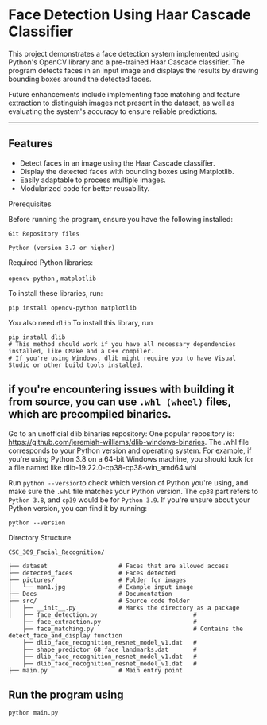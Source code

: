 # Face Detection Using Haar Cascade Classifier

This project demonstrates a face detection system implemented using Python's OpenCV library and a pre-trained Haar Cascade classifier. The program detects faces in an input image and displays the results by drawing bounding boxes around the detected faces.

Future enhancements include implementing face matching and feature extraction to distinguish images not present in the dataset, as well as evaluating the system's accuracy to ensure reliable predictions.


---

## Features

- Detect faces in an image using the Haar Cascade classifier.
- Display the detected faces with bounding boxes using Matplotlib.
- Easily adaptable to process multiple images.
- Modularized code for better reusability.

Prerequisites

Before running the program, ensure you have the following installed:

`Git Repository files`

`Python (version 3.7 or higher)`

Required Python libraries:

`opencv-python` ,
`matplotlib`

To install these libraries, run:

``` 
pip install opencv-python matplotlib
```
You also need 
`dlib`
To install this library, run
```
pip install dlib
# This method should work if you have all necessary dependencies installed, like CMake and a C++ compiler.
# If you're using Windows, dlib might require you to have Visual Studio or other build tools installed.
```
if you're encountering issues with building it from source, you can use `.whl (wheel)` files, which are precompiled binaries.
---
Go to an unofficial dlib binaries repository:
One popular repository is: https://github.com/jeremiah-williams/dlib-windows-binaries.
The .whl file corresponds to your Python version and operating system. For example, if you're using Python 3.8 on a 64-bit Windows machine, you should look for a file named like dlib-19.22.0-cp38-cp38-win_amd64.whl

Run `python --version`to check which version of Python you're using, and make sure the `.whl` file matches your Python version.
The `cp38` part refers to `Python 3.8`, and `cp39` would be for `Python 3.9`. If you're unsure about your Python version, you can find it by running:
```
python --version
```

Directory Structure
```
CSC_309_Facial_Recognition/

├── dataset                    # Faces that are allowed access
├── detected_faces             # Faces detected
├── pictures/                  # Folder for images
│   └── man1.jpg               # Example input image
├── Docs                       # Documentation
├── src/                       # Source code folder
│   ├── __init__.py            # Marks the directory as a package
│   ├── face_detection.py                           #
    ├── face_extraction.py                          #
    ├── face_matching.py                            # Contains the detect_face_and_display function
    ├── dlib_face_recognition_resnet_model_v1.dat   #
    ├── shape_predictor_68_face_landmarks.dat       #
    ├── dlib_face_recognition_resnet_model_v1.dat   #
    ├── dlib_face_recognition_resnet_model_v1.dat   #
├── main.py                    # Main entry point

```
## Run the program using

```
python main.py
```
